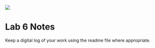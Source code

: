 <img src="https://github.com/ee209-2020class/ee209-2020class.github.io/blob/master/ExtraInfo/logo.png">

# Lab 6 Notes

Keep a digital log of your work using the readme file where appropriate.